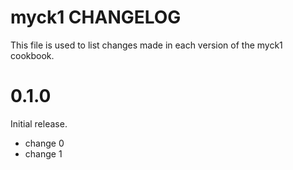 # myck1 CHANGELOG

This file is used to list changes made in each version of the myck1 cookbook.

# 0.1.0

Initial release.

- change 0
- change 1

